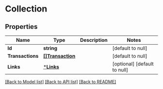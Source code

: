 # Collection

## Properties
Name | Type | Description | Notes
------------ | ------------- | ------------- | -------------
**Id** | **string** |  | [default to null]
**Transactions** | [**[]Transaction**](Transaction.md) |  | [default to null]
**Links** | [***Links**](Links.md) |  | [optional] [default to null]

[[Back to Model list]](../README.md#documentation-for-models) [[Back to API list]](../README.md#documentation-for-api-endpoints) [[Back to README]](../README.md)

